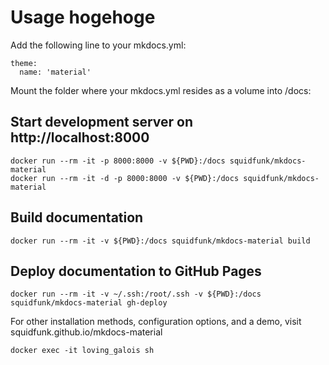 # Usage hogehoge
Add the following line to your mkdocs.yml:

```
theme:
  name: 'material'
```

Mount the folder where your mkdocs.yml resides as a volume into /docs:

## Start development server on http://localhost:8000

```
docker run --rm -it -p 8000:8000 -v ${PWD}:/docs squidfunk/mkdocs-material
docker run --rm -it -d -p 8000:8000 -v ${PWD}:/docs squidfunk/mkdocs-material
```

## Build documentation

```
docker run --rm -it -v ${PWD}:/docs squidfunk/mkdocs-material build
```

## Deploy documentation to GitHub Pages

```
docker run --rm -it -v ~/.ssh:/root/.ssh -v ${PWD}:/docs squidfunk/mkdocs-material gh-deploy 
```
For other installation methods, configuration options, and a demo, visit squidfunk.github.io/mkdocs-material

```
docker exec -it loving_galois sh
```
